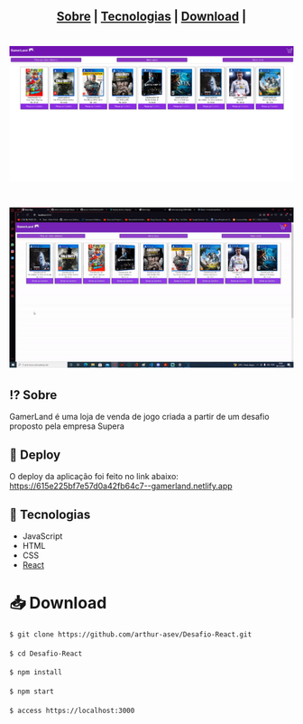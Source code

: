 <h2 align="center">  
  <a href="#%EF%B8%8F-sobre">Sobre</a> |
  <a href="#-tecnologias">Tecnologias</a> | 
  <a href="#-download">Download</a> | 
</h2>
<h1 align="center">
  <img src="public/presentation/site.png">
</h1>

<h1 align= "center">
   <img src="public/presentation/sitegif.gif">
</h1>

## ⁉️ Sobre

GamerLand é uma loja de venda de jogo criada a partir de um desafio proposto pela empresa Supera

## 🚀 Deploy

O deploy da aplicação foi feito no link abaixo:
https://615e225bf7e57d0a42fb64c7--gamerland.netlify.app

## 🚀 Tecnologias

- JavaScript
- HTML
- CSS
- [React](https://reactjs.org)

# 📥 Download

```bash
$ git clone https://github.com/arthur-asev/Desafio-React.git

$ cd Desafio-React

$ npm install

$ npm start

$ access https://localhost:3000
```
